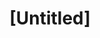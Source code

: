 ---
pid: ch561
title: "[Untitled]"
location_transcription: City Hall
coordinates: "[-75.163186557256, 39.952905265609]"
zipcode: 
gen_neighborhood: 
neighborhood: 
outside_phl: 
age: 
age_range: 
instagram: 
image_file_name: ch_561.jpg
proposal_transcription: Something that teaches children about different countries
  and what makes them special.
topic: Education
topic_summary: 0, 0
type: Other No Form
keywords_other: Culture Children Countries
credit: 
image_labels: 
twitter: 
facebook: 
permalink: "/monuments/ch561/"
layout: item-page
---